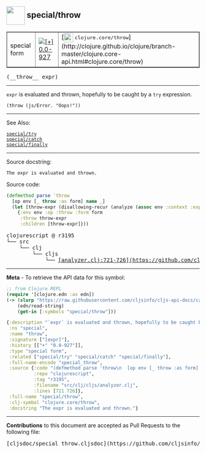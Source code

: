 ## <img width="48px" valign="middle" src="http://i.imgur.com/Hi20huC.png"> special/throw

 <table border="1">
<tr>

<td>special form</td>
<td><a href="https://github.com/cljsinfo/cljs-api-docs/tree/0.0-927"><img valign="middle" alt="[+] 0.0-927" src="https://img.shields.io/badge/+-0.0--927-lightgrey.svg"></a> </td>
<td>
[<img height="24px" valign="middle" src="http://i.imgur.com/1GjPKvB.png"> <samp>clojure.core/throw</samp>](http://clojure.github.io/clojure/branch-master/clojure.core-api.html#clojure.core/throw)
</td>
</tr>
</table>

 <samp>
(__throw__ expr)<br>
</samp>

---

`expr` is evaluated and thrown, hopefully to be caught by a `try` expression.

`(throw (js/Error. "Oops!"))`

---


See Also:

[`special/try`](special_try.md)<br>
[`special/catch`](special_catch.md)<br>
[`special/finally`](special_finally.md)<br>

---

Source docstring:

```
The expr is evaluated and thrown.
```

Source code:

```clj
(defmethod parse 'throw
  [op env [_ throw :as form] name _]
  (let [throw-expr (disallowing-recur (analyze (assoc env :context :expr) throw))]
    {:env env :op :throw :form form
     :throw throw-expr
     :children [throw-expr]}))
```

 <pre>
clojurescript @ r3195
└── src
    └── clj
        └── cljs
            └── <ins>[analyzer.clj:721-726](https://github.com/clojure/clojurescript/blob/r3195/src/clj/cljs/analyzer.clj#L721-L726)</ins>
</pre>


---

__Meta__ - To retrieve the API data for this symbol:

```clj
;; from Clojure REPL
(require '[clojure.edn :as edn])
(-> (slurp "https://raw.githubusercontent.com/cljsinfo/cljs-api-docs/catalog/cljs-api.edn")
    (edn/read-string)
    (get-in [:symbols "special/throw"]))
```

```clj
{:description "`expr` is evaluated and thrown, hopefully to be caught by a `try` expression.\n\n`(throw (js/Error. \"Oops!\"))`",
 :ns "special",
 :name "throw",
 :signature ["[expr]"],
 :history [["+" "0.0-927"]],
 :type "special form",
 :related ["special/try" "special/catch" "special/finally"],
 :full-name-encode "special_throw",
 :source {:code "(defmethod parse 'throw\n  [op env [_ throw :as form] name _]\n  (let [throw-expr (disallowing-recur (analyze (assoc env :context :expr) throw))]\n    {:env env :op :throw :form form\n     :throw throw-expr\n     :children [throw-expr]}))",
          :repo "clojurescript",
          :tag "r3195",
          :filename "src/clj/cljs/analyzer.clj",
          :lines [721 726]},
 :full-name "special/throw",
 :clj-symbol "clojure.core/throw",
 :docstring "The expr is evaluated and thrown."}

```

---

__Contributions__ to this document are accepted as Pull Requests to the following file:

 <pre>
[cljsdoc/special_throw.cljsdoc](https://github.com/cljsinfo/cljs-api-docs/blob/master/cljsdoc/special_throw.cljsdoc)
</pre>

